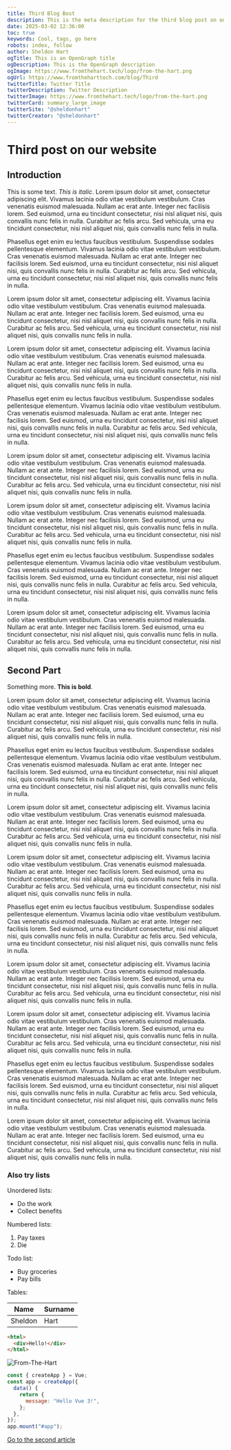 ```yaml
---
title: Third Blog Bost
description: This is the meta description for the third blog post on our website. In this post, we introduce our readers to the purpose and vision of our blog. We delve into various topics related to technology, providing insights, tips, and in-depth analysis. Our goal is to create a platform where tech enthusiasts can find valuable information and engage in meaningful discussions. Join us as we embark on this exciting journey, exploring the latest trends, innovations, and developments in the tech world. Stay tuned for more updates and articles that will keep you informed and inspired.
date: 2025-03-02 12:36:00
toc: true
keywords: Cool, tags, go here 
robots: index, follow
author: Sheldon Hart
ogTitle: This is an OpenGraph title
ogDescription: This is the OpenGraph description
ogImage: https://www.fromthehart.tech/logo/from-the-hart.png
ogUrl: https://www.fromtheharttech.com/blog/Third
twitterTitle: Twitter Title
twitterDescription: Twitter Description
twitterImage: https://www.fromthehart.tech/logo/from-the-hart.png
twitterCard: summary_large_image
twitterSite: "@sheldonhart"
twitterCreator: "@sheldonhart"
---
```


# Third post on our website

## Introduction

This is some text. *This is italic*.
Lorem ipsum dolor sit amet, consectetur adipiscing elit. Vivamus lacinia odio vitae vestibulum vestibulum. Cras venenatis euismod malesuada. Nullam ac erat ante. Integer nec facilisis lorem. Sed euismod, urna eu tincidunt consectetur, nisi nisl aliquet nisi, quis convallis nunc felis in nulla. Curabitur ac felis arcu. Sed vehicula, urna eu tincidunt consectetur, nisi nisl aliquet nisi, quis convallis nunc felis in nulla.

Phasellus eget enim eu lectus faucibus vestibulum. Suspendisse sodales pellentesque elementum. Vivamus lacinia odio vitae vestibulum vestibulum. Cras venenatis euismod malesuada. Nullam ac erat ante. Integer nec facilisis lorem. Sed euismod, urna eu tincidunt consectetur, nisi nisl aliquet nisi, quis convallis nunc felis in nulla. Curabitur ac felis arcu. Sed vehicula, urna eu tincidunt consectetur, nisi nisl aliquet nisi, quis convallis nunc felis in nulla.

Lorem ipsum dolor sit amet, consectetur adipiscing elit. Vivamus lacinia odio vitae vestibulum vestibulum. Cras venenatis euismod malesuada. Nullam ac erat ante. Integer nec facilisis lorem. Sed euismod, urna eu tincidunt consectetur, nisi nisl aliquet nisi, quis convallis nunc felis in nulla. Curabitur ac felis arcu. Sed vehicula, urna eu tincidunt consectetur, nisi nisl aliquet nisi, quis convallis nunc felis in nulla.

Lorem ipsum dolor sit amet, consectetur adipiscing elit. Vivamus lacinia odio vitae vestibulum vestibulum. Cras venenatis euismod malesuada. Nullam ac erat ante. Integer nec facilisis lorem. Sed euismod, urna eu tincidunt consectetur, nisi nisl aliquet nisi, quis convallis nunc felis in nulla. Curabitur ac felis arcu. Sed vehicula, urna eu tincidunt consectetur, nisi nisl aliquet nisi, quis convallis nunc felis in nulla.

Phasellus eget enim eu lectus faucibus vestibulum. Suspendisse sodales pellentesque elementum. Vivamus lacinia odio vitae vestibulum vestibulum. Cras venenatis euismod malesuada. Nullam ac erat ante. Integer nec facilisis lorem. Sed euismod, urna eu tincidunt consectetur, nisi nisl aliquet nisi, quis convallis nunc felis in nulla. Curabitur ac felis arcu. Sed vehicula, urna eu tincidunt consectetur, nisi nisl aliquet nisi, quis convallis nunc felis in nulla.

Lorem ipsum dolor sit amet, consectetur adipiscing elit. Vivamus lacinia odio vitae vestibulum vestibulum. Cras venenatis euismod malesuada. Nullam ac erat ante. Integer nec facilisis lorem. Sed euismod, urna eu tincidunt consectetur, nisi nisl aliquet nisi, quis convallis nunc felis in nulla. Curabitur ac felis arcu. Sed vehicula, urna eu tincidunt consectetur, nisi nisl aliquet nisi, quis convallis nunc felis in nulla.

Lorem ipsum dolor sit amet, consectetur adipiscing elit. Vivamus lacinia odio vitae vestibulum vestibulum. Cras venenatis euismod malesuada. Nullam ac erat ante. Integer nec facilisis lorem. Sed euismod, urna eu tincidunt consectetur, nisi nisl aliquet nisi, quis convallis nunc felis in nulla. Curabitur ac felis arcu. Sed vehicula, urna eu tincidunt consectetur, nisi nisl aliquet nisi, quis convallis nunc felis in nulla.

Phasellus eget enim eu lectus faucibus vestibulum. Suspendisse sodales pellentesque elementum. Vivamus lacinia odio vitae vestibulum vestibulum. Cras venenatis euismod malesuada. Nullam ac erat ante. Integer nec facilisis lorem. Sed euismod, urna eu tincidunt consectetur, nisi nisl aliquet nisi, quis convallis nunc felis in nulla. Curabitur ac felis arcu. Sed vehicula, urna eu tincidunt consectetur, nisi nisl aliquet nisi, quis convallis nunc felis in nulla.

Lorem ipsum dolor sit amet, consectetur adipiscing elit. Vivamus lacinia odio vitae vestibulum vestibulum. Cras venenatis euismod malesuada. Nullam ac erat ante. Integer nec facilisis lorem. Sed euismod, urna eu tincidunt consectetur, nisi nisl aliquet nisi, quis convallis nunc felis in nulla. Curabitur ac felis arcu. Sed vehicula, urna eu tincidunt consectetur, nisi nisl aliquet nisi, quis convallis nunc felis in nulla.

## Second Part

Something more. **This is bold**.

Lorem ipsum dolor sit amet, consectetur adipiscing elit. Vivamus lacinia odio vitae vestibulum vestibulum. Cras venenatis euismod malesuada. Nullam ac erat ante. Integer nec facilisis lorem. Sed euismod, urna eu tincidunt consectetur, nisi nisl aliquet nisi, quis convallis nunc felis in nulla. Curabitur ac felis arcu. Sed vehicula, urna eu tincidunt consectetur, nisi nisl aliquet nisi, quis convallis nunc felis in nulla.

Phasellus eget enim eu lectus faucibus vestibulum. Suspendisse sodales pellentesque elementum. Vivamus lacinia odio vitae vestibulum vestibulum. Cras venenatis euismod malesuada. Nullam ac erat ante. Integer nec facilisis lorem. Sed euismod, urna eu tincidunt consectetur, nisi nisl aliquet nisi, quis convallis nunc felis in nulla. Curabitur ac felis arcu. Sed vehicula, urna eu tincidunt consectetur, nisi nisl aliquet nisi, quis convallis nunc felis in nulla.

Lorem ipsum dolor sit amet, consectetur adipiscing elit. Vivamus lacinia odio vitae vestibulum vestibulum. Cras venenatis euismod malesuada. Nullam ac erat ante. Integer nec facilisis lorem. Sed euismod, urna eu tincidunt consectetur, nisi nisl aliquet nisi, quis convallis nunc felis in nulla. Curabitur ac felis arcu. Sed vehicula, urna eu tincidunt consectetur, nisi nisl aliquet nisi, quis convallis nunc felis in nulla.

Lorem ipsum dolor sit amet, consectetur adipiscing elit. Vivamus lacinia odio vitae vestibulum vestibulum. Cras venenatis euismod malesuada. Nullam ac erat ante. Integer nec facilisis lorem. Sed euismod, urna eu tincidunt consectetur, nisi nisl aliquet nisi, quis convallis nunc felis in nulla. Curabitur ac felis arcu. Sed vehicula, urna eu tincidunt consectetur, nisi nisl aliquet nisi, quis convallis nunc felis in nulla.

Phasellus eget enim eu lectus faucibus vestibulum. Suspendisse sodales pellentesque elementum. Vivamus lacinia odio vitae vestibulum vestibulum. Cras venenatis euismod malesuada. Nullam ac erat ante. Integer nec facilisis lorem. Sed euismod, urna eu tincidunt consectetur, nisi nisl aliquet nisi, quis convallis nunc felis in nulla. Curabitur ac felis arcu. Sed vehicula, urna eu tincidunt consectetur, nisi nisl aliquet nisi, quis convallis nunc felis in nulla.

Lorem ipsum dolor sit amet, consectetur adipiscing elit. Vivamus lacinia odio vitae vestibulum vestibulum. Cras venenatis euismod malesuada. Nullam ac erat ante. Integer nec facilisis lorem. Sed euismod, urna eu tincidunt consectetur, nisi nisl aliquet nisi, quis convallis nunc felis in nulla. Curabitur ac felis arcu. Sed vehicula, urna eu tincidunt consectetur, nisi nisl aliquet nisi, quis convallis nunc felis in nulla.

Lorem ipsum dolor sit amet, consectetur adipiscing elit. Vivamus lacinia odio vitae vestibulum vestibulum. Cras venenatis euismod malesuada. Nullam ac erat ante. Integer nec facilisis lorem. Sed euismod, urna eu tincidunt consectetur, nisi nisl aliquet nisi, quis convallis nunc felis in nulla. Curabitur ac felis arcu. Sed vehicula, urna eu tincidunt consectetur, nisi nisl aliquet nisi, quis convallis nunc felis in nulla.

Phasellus eget enim eu lectus faucibus vestibulum. Suspendisse sodales pellentesque elementum. Vivamus lacinia odio vitae vestibulum vestibulum. Cras venenatis euismod malesuada. Nullam ac erat ante. Integer nec facilisis lorem. Sed euismod, urna eu tincidunt consectetur, nisi nisl aliquet nisi, quis convallis nunc felis in nulla. Curabitur ac felis arcu. Sed vehicula, urna eu tincidunt consectetur, nisi nisl aliquet nisi, quis convallis nunc felis in nulla.

Lorem ipsum dolor sit amet, consectetur adipiscing elit. Vivamus lacinia odio vitae vestibulum vestibulum. Cras venenatis euismod malesuada. Nullam ac erat ante. Integer nec facilisis lorem. Sed euismod, urna eu tincidunt consectetur, nisi nisl aliquet nisi, quis convallis nunc felis in nulla. Curabitur ac felis arcu. Sed vehicula, urna eu tincidunt consectetur, nisi nisl aliquet nisi, quis convallis nunc felis in nulla.

### Also try lists

Unordered lists:

- Do the work
- Collect benefits

Numbered lists:

1. Pay taxes
2. Die

Todo list:

- Buy groceries
- Pay bills

Tables:

| Name    | Surname |
| ------- | ------- |
| Sheldon | Hart    |

```html
<html>
  <div>Hello!</div>
</html>
```

![From-The-Hart](/logo/from-the-hart.png)

```javascript
const { createApp } = Vue;
const app = createApp({
  data() {
    return {
      message: "Hello Vue 3!",
    };
  },
});
app.mount("#app");
```

[Go to the second article](/blog/second)
